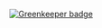 
[![Greenkeeper badge](https://badges.greenkeeper.io/echo-dimigo/echo-back.svg)](https://greenkeeper.io/)
